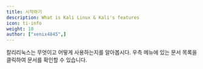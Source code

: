 ```yaml
---
title: 시작하기
description: What is Kali Linux & Kali's features
icon: ti-info
weight: 10
author: ["xenix4845",]
---
```

칼리리눅스는 무엇이고 어떻게 사용하는지를 알아봅시다. 우측 메뉴에 있는 문서 목록을 클릭하여 문서를 확인할 수 있습니다.